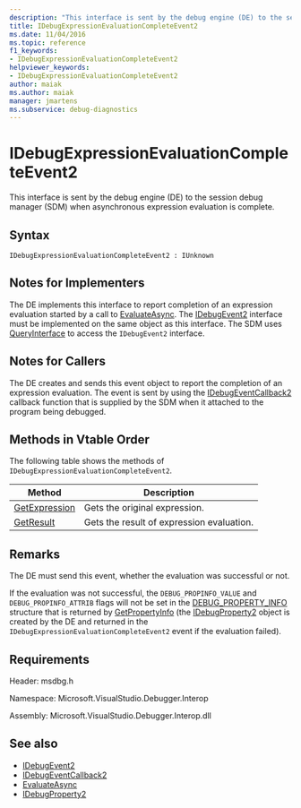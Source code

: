 ```yaml
---
description: "This interface is sent by the debug engine (DE) to the session debug manager (SDM) when asynchronous expression evaluation is complete."
title: IDebugExpressionEvaluationCompleteEvent2
ms.date: 11/04/2016
ms.topic: reference
f1_keywords:
- IDebugExpressionEvaluationCompleteEvent2
helpviewer_keywords:
- IDebugExpressionEvaluationCompleteEvent2
author: maiak
ms.author: maiak
manager: jmartens
ms.subservice: debug-diagnostics
---
```

# IDebugExpressionEvaluationCompleteEvent2

This interface is sent by the debug engine (DE) to the session debug manager (SDM) when asynchronous expression evaluation is complete.

## Syntax

```
IDebugExpressionEvaluationCompleteEvent2 : IUnknown
```

## Notes for Implementers
 The DE implements this interface to report completion of an expression evaluation started by a call to [EvaluateAsync](../../../extensibility/debugger/reference/idebugexpression2-evaluateasync.md). The [IDebugEvent2](../../../extensibility/debugger/reference/idebugevent2.md) interface must be implemented on the same object as this interface. The SDM uses [QueryInterface](/cpp/atl/queryinterface) to access the `IDebugEvent2` interface.

## Notes for Callers
 The DE creates and sends this event object to report the completion of an expression evaluation. The event is sent by using the [IDebugEventCallback2](../../../extensibility/debugger/reference/idebugeventcallback2.md) callback function that is supplied by the SDM when it attached to the program being debugged.

## Methods in Vtable Order
 The following table shows the methods of `IDebugExpressionEvaluationCompleteEvent2`.

|Method|Description|
|------------|-----------------|
|[GetExpression](../../../extensibility/debugger/reference/idebugexpressionevaluationcompleteevent2-getexpression.md)|Gets the original expression.|
|[GetResult](../../../extensibility/debugger/reference/idebugexpressionevaluationcompleteevent2-getresult.md)|Gets the result of expression evaluation.|

## Remarks
 The DE must send this event, whether the evaluation was successful or not.

 If the evaluation was not successful, the `DEBUG_PROPINFO_VALUE` and `DEBUG_PROPINFO_ATTRIB` flags will not be set in the [DEBUG_PROPERTY_INFO](../../../extensibility/debugger/reference/debug-property-info.md) structure that is returned by [GetPropertyInfo](../../../extensibility/debugger/reference/idebugproperty2-getpropertyinfo.md) (the [IDebugProperty2](../../../extensibility/debugger/reference/idebugproperty2.md) object is created by the DE and returned in the `IDebugExpressionEvaluationCompleteEvent2` event if the evaluation failed).

## Requirements
 Header: msdbg.h

 Namespace: Microsoft.VisualStudio.Debugger.Interop

 Assembly: Microsoft.VisualStudio.Debugger.Interop.dll

## See also
- [IDebugEvent2](../../../extensibility/debugger/reference/idebugevent2.md)
- [IDebugEventCallback2](../../../extensibility/debugger/reference/idebugeventcallback2.md)
- [EvaluateAsync](../../../extensibility/debugger/reference/idebugexpression2-evaluateasync.md)
- [IDebugProperty2](../../../extensibility/debugger/reference/idebugproperty2.md)
